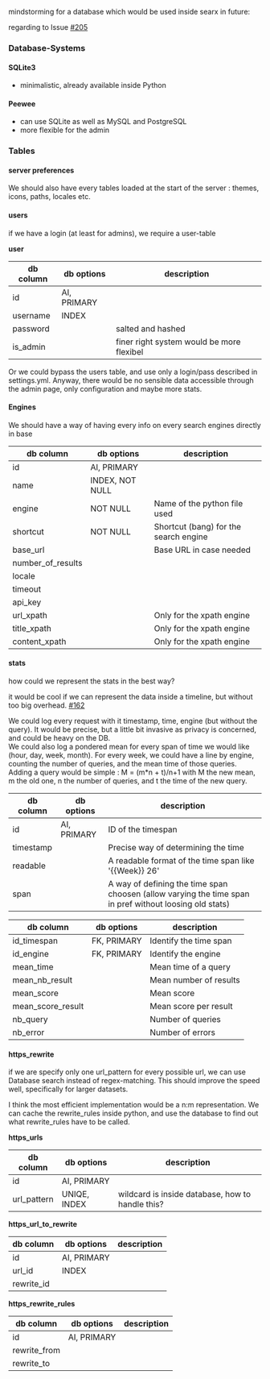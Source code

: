 mindstorming for a database which would be used inside searx in future:

regarding to Issue [#205](https://github.com/asciimoo/searx/issues/205)

### Database-Systems

#### SQLite3

* minimalistic, already available inside Python

#### Peewee

* can use SQLite as well as MySQL and PostgreSQL
* more flexible for the admin

### Tables

#### server preferences

We should also have every tables loaded at the start of the server : themes, icons, paths, locales etc.

#### users

if we have a login (at least for admins), we require a user-table

**user**

| db column   | db options       | description                               |
| ----------- | ---------------- | ----------------------------------------- |
| id          | AI, PRIMARY      |                                           |
| username    | INDEX            |                                           |
| password    |                  | salted and hashed                         |
| is_admin    |                  | finer right system would be more flexibel |

Or we could bypass the users table, and use only a login/pass described in settings.yml. Anyway, there would be no sensible data accessible through the admin page, only configuration and maybe more stats.

#### Engines

We should have a way of having every info on every search engines directly in base

| db column   | db options       | description                               |
| ----------- | ---------------- | ----------------------------------------- |
| id          | AI, PRIMARY      |                                           |
| name        | INDEX, NOT NULL  |                                           |
| engine      | NOT NULL         | Name of the python file used              |
| shortcut    | NOT NULL         | Shortcut (bang) for the search engine     |
| base_url    |                  | Base URL in case needed                   |
| number_of_results |            |                                           |
| locale      |                  |                                           |
| timeout     |                  |                                           |
| api_key     |                  |                                           |
| url_xpath   |                  | Only for the xpath engine                 |
| title_xpath |                  | Only for the xpath engine                 |
| content_xpath |                | Only for the xpath engine                 |

#### stats

how could we represent the stats in the best way?

it would be cool if we can represent the data inside a timeline, but without too big overhead. [#162](https://github.com/asciimoo/searx/issues/162)

We could log every request with it timestamp, time, engine (but without the query). It would be precise, but a little bit invasive as privacy is concerned, and could be heavy on the DB.  
We could also log a pondered mean for every span of time we would like (hour, day, week, month). For every week, we could have a line by engine, counting the number of queries, and the mean time of those queries. Adding a query would be simple : M = (m*n + t)/n+1 with M the new mean, m the old one, n the number of queries, and t the time of the new query.

| db column   | db options       | description |
| ----------- | ---------------- | ----------- |
| id          | AI, PRIMARY      | ID of the timespan | 
| timestamp   |                  | Precise way of determining the time | 
| readable    |                  | A readable format of the time span like '{{Week}} 26' | 
| span        |                  | A way of defining the time span choosen (allow varying the time span in pref without loosing old stats) | 

| db column   | db options       | description |
| ----------- | ---------------- | ----------- |
| id_timespan | FK, PRIMARY      | Identify the time span | 
| id_engine   | FK, PRIMARY      | Identify the engine | 
| mean_time   |                  | Mean time of a query | 
| mean_nb_result |               | Mean number of results |
| mean_score  |                  | Mean score |
| mean_score_result |            | Mean score per result|
| nb_query    |                  | Number of queries | 
| nb_error    |                  | Number of errors | 

#### https_rewrite

if we are specify only one url_pattern for every possible url, we can use Database search instead of regex-matching. This should improve the speed well, specifically for larger datasets.

I think the most efficient implementation would be a n:m representation. We can cache the rewrite_rules inside python, and use the database to find out what rewrite_rules have to be called.

**https_urls**

| db column   | db options       | description   |
| ----------- | ---------------- | ------------- |
| id          | AI, PRIMARY      |               |
| url_pattern | UNIQE, INDEX     | wildcard is inside database, how to handle this? |

**https_url_to_rewrite**

| db column   | db options       | description   |
| ----------- | ---------------- | ------------- |
| id          | AI, PRIMARY      |               |
| url_id      | INDEX            |               |
| rewrite_id  |                  |               |

**https_rewrite_rules**

| db column    | db options       | description   |
| ------------ | ---------------- | ------------- |
| id           | AI, PRIMARY      |               |
| rewrite_from |                  |               |
| rewrite_to   |                  |               |
